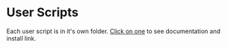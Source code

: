 # User Scripts

Each user script is in it's own folder. [Click on one](https://github.com/iamogbz/oh-my-scripts/tree/main/scripts) to see documentation and install link.
